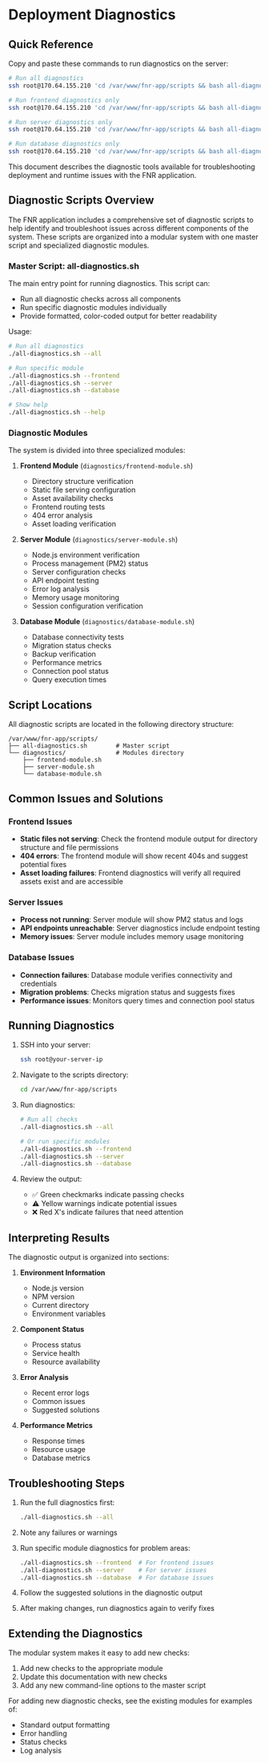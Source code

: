 # Deployment Diagnostics

## Quick Reference

Copy and paste these commands to run diagnostics on the server:

```bash
# Run all diagnostics
ssh root@170.64.155.210 'cd /var/www/fnr-app/scripts && bash all-diagnostics.sh --all'

# Run frontend diagnostics only
ssh root@170.64.155.210 'cd /var/www/fnr-app/scripts && bash all-diagnostics.sh --frontend'

# Run server diagnostics only
ssh root@170.64.155.210 'cd /var/www/fnr-app/scripts && bash all-diagnostics.sh --server'

# Run database diagnostics only
ssh root@170.64.155.210 'cd /var/www/fnr-app/scripts && bash all-diagnostics.sh --database'
```

This document describes the diagnostic tools available for troubleshooting deployment and runtime issues with the FNR application.

## Diagnostic Scripts Overview

The FNR application includes a comprehensive set of diagnostic scripts to help identify and troubleshoot issues across different components of the system. These scripts are organized into a modular system with one master script and specialized diagnostic modules.

### Master Script: all-diagnostics.sh

The main entry point for running diagnostics. This script can:
- Run all diagnostic checks across all components
- Run specific diagnostic modules individually
- Provide formatted, color-coded output for better readability

Usage:
```bash
# Run all diagnostics
./all-diagnostics.sh --all

# Run specific module
./all-diagnostics.sh --frontend
./all-diagnostics.sh --server
./all-diagnostics.sh --database

# Show help
./all-diagnostics.sh --help
```

### Diagnostic Modules

The system is divided into three specialized modules:

1. **Frontend Module** (`diagnostics/frontend-module.sh`)
   - Directory structure verification
   - Static file serving configuration
   - Asset availability checks
   - Frontend routing tests
   - 404 error analysis
   - Asset loading verification

2. **Server Module** (`diagnostics/server-module.sh`)
   - Node.js environment verification
   - Process management (PM2) status
   - Server configuration checks
   - API endpoint testing
   - Error log analysis
   - Memory usage monitoring
   - Session configuration verification

3. **Database Module** (`diagnostics/database-module.sh`)
   - Database connectivity tests
   - Migration status checks
   - Backup verification
   - Performance metrics
   - Connection pool status
   - Query execution times

## Script Locations

All diagnostic scripts are located in the following directory structure:
```
/var/www/fnr-app/scripts/
├── all-diagnostics.sh        # Master script
└── diagnostics/              # Modules directory
    ├── frontend-module.sh
    ├── server-module.sh
    └── database-module.sh
```

## Common Issues and Solutions

### Frontend Issues
- **Static files not serving**: Check the frontend module output for directory structure and file permissions
- **404 errors**: The frontend module will show recent 404s and suggest potential fixes
- **Asset loading failures**: Frontend diagnostics will verify all required assets exist and are accessible

### Server Issues
- **Process not running**: Server module will show PM2 status and logs
- **API endpoints unreachable**: Server diagnostics include endpoint testing
- **Memory issues**: Server module includes memory usage monitoring

### Database Issues
- **Connection failures**: Database module verifies connectivity and credentials
- **Migration problems**: Checks migration status and suggests fixes
- **Performance issues**: Monitors query times and connection pool status

## Running Diagnostics

1. SSH into your server:
   ```bash
   ssh root@your-server-ip
   ```

2. Navigate to the scripts directory:
   ```bash
   cd /var/www/fnr-app/scripts
   ```

3. Run diagnostics:
   ```bash
   # Run all checks
   ./all-diagnostics.sh --all
   
   # Or run specific modules
   ./all-diagnostics.sh --frontend
   ./all-diagnostics.sh --server
   ./all-diagnostics.sh --database
   ```

4. Review the output:
   - ✅ Green checkmarks indicate passing checks
   - ⚠️ Yellow warnings indicate potential issues
   - ❌ Red X's indicate failures that need attention

## Interpreting Results

The diagnostic output is organized into sections:

1. **Environment Information**
   - Node.js version
   - NPM version
   - Current directory
   - Environment variables

2. **Component Status**
   - Process status
   - Service health
   - Resource availability

3. **Error Analysis**
   - Recent error logs
   - Common issues
   - Suggested solutions

4. **Performance Metrics**
   - Response times
   - Resource usage
   - Database metrics

## Troubleshooting Steps

1. Run the full diagnostics first:
   ```bash
   ./all-diagnostics.sh --all
   ```

2. Note any failures or warnings

3. Run specific module diagnostics for problem areas:
   ```bash
   ./all-diagnostics.sh --frontend  # For frontend issues
   ./all-diagnostics.sh --server    # For server issues
   ./all-diagnostics.sh --database  # For database issues
   ```

4. Follow the suggested solutions in the diagnostic output

5. After making changes, run diagnostics again to verify fixes

## Extending the Diagnostics

The modular system makes it easy to add new checks:

1. Add new checks to the appropriate module
2. Update this documentation with new checks
3. Add any new command-line options to the master script

For adding new diagnostic checks, see the existing modules for examples of:
- Standard output formatting
- Error handling
- Status checks
- Log analysis

